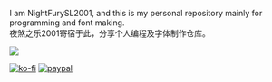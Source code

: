 I am NightFurySL2001, and this is my personal repository mainly for programming and font making.  
夜煞之乐2001寄宿于此，分享个人编程及字体制作仓库。

<img align="center" src="https://github-readme-stats.vercel.app/api?username=nightfurysl2001&show_icons=true&bg_color=30,11998E,38EF7D&title_color=222&text_color=000&icon_color=222" />

[![ko-fi](https://ko-fi.com/img/githubbutton_sm.svg)](https://ko-fi.com/nightfurysl2001)
[![paypal](https://www.paypalobjects.com/digitalassets/c/website/marketing/apac/C2/logos-buttons/optimize/34_Yellow_PayPal_Pill_Button.png)](https://paypal.me/nightfurysl2001)
